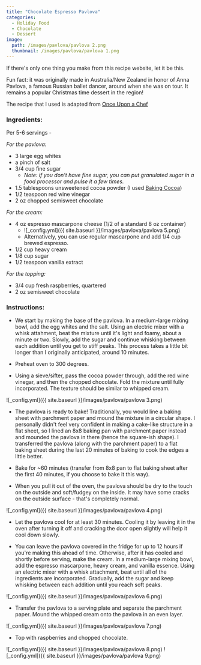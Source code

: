 ```yaml
---
title: "Chocolate Espresso Pavlova"
categories:
  - Holiday Food
  - Chocolate
  - Dessert
image:
  path: /images/pavlova/pavlova 2.png
  thumbnail: /images/pavlova/pavlova 1.png
---
```



If there's only one thing you make from this recipe website, let it be this.

Fun fact: it was originally made in Australia/New Zealand in honor of Anna Pavlova, a famous Russian ballet dancer, around when she was on tour. It remains a popular Christmas time dessert in the region!

The recipe that I used is adapted from [Once Upon a Chef](https://www.onceuponachef.com/recipes/double-chocolate-pavlova-with-marscapone-cream-raspberries.html)

### Ingredients:

Per 5-6 servings - 

_For the pavlova:_

* 3 large egg whites
* a pinch of salt
* 3/4 cup fine sugar
  - _Note: if you don't have fine sugar, you can put granulated sugar in a food processor and pulse it a few times._
* 1.5 tablespoons unsweetened cocoa powder (I used [Baking Cocoa](https://www.kroger.com/p/kroger-sugar-free-baking-cocoa/0001111076927))
* 1/2 teaspoon red wine vinegar
* 2 oz chopped semisweet chocolate

_For the cream:_

* 4 oz espresso mascarpone cheese (1/2 of a standard 8 oz container)
  - ![_config.yml]({{ site.baseurl }}/images/pavlova/pavlova 5.png)
  - Alternatively, you can use regular mascarpone and add 1/4 cup brewed espresso.
* 1/2 cup heavy cream
* 1/8 cup sugar
* 1/2 teaspoon vanilla extract

_For the topping:_
* 3/4 cup fresh raspberries, quartered
* 2 oz semisweet chocolate


### Instructions:

* We start by making the base of the pavlova. In a medium-large mixing bowl, add the egg whites and the salt. Using an electric mixer with a whisk attahment, beat the mixture until it's light and foamy, about a minute or two. Slowly, add the sugar and continue whisking between each addition until you get to stiff peaks. This process takes a little bit longer than I originally anticipated, around 10 minutes. 

* Preheat oven to 300 degrees.

* Using a sieve/sifter, pass the cocoa powder through, add the red wine vinegar, and then the chopped chocolate. Fold the mixture until fully incorporated. The texture should be similar to whipped cream.

![_config.yml]({{ site.baseurl }}/images/pavlova/pavlova 3.png)

* The pavlova is ready to bake! Traditionally, you would line a baking sheet with parchment paper and mound the mixture in a circular shape. I personally didn't feel very confident in making a cake-like structure in a flat sheet, so I lined an 8x8 baking pan with parchment paper instead and mounded the pavlova in there (hence the square-ish shape). I transferred the pavlova (along with the parchment paper) to a flat baking sheet during the last 20 minutes of baking to cook the edges a little better.

* Bake for ~60 minutes (transfer from 8x8 pan to flat baking sheet after the first 40 minutes, if you choose to bake it this way). 

* When you pull it out of the oven, the pavlova should be dry to the touch on the outside and soft/fudgey on the inside. It may have some cracks on the outside surface - that's completely normal.

![_config.yml]({{ site.baseurl }}/images/pavlova/pavlova 4.png)

* Let the pavlova cool for at least 30 minutes. Cooling it by leaving it in the oven after turning it off and cracking the door open slightly will help it cool down slowly.

* You can leave the pavlova covered in the fridge for up to 12 hours if you're making this ahead of time. Otherwise, after it has cooled and shortly before serving, make the cream. In a medium-large mixing bowl, add the espresso mascarpone, heavy cream, and vanilla essence. Using an electric mixer with a whisk attachment, beat until all of the ingredients are incorporated. Gradually, add the sugar and keep whisking between each addition until you reach soft peaks. 

![_config.yml]({{ site.baseurl }}/images/pavlova/pavlova 6.png)

* Transfer the pavlova to a serving plate and separate the parchment paper. Mound the whipped cream onto the pavlova in an even layer.

![_config.yml]({{ site.baseurl }}/images/pavlova/pavlova 7.png)

* Top with raspberries and chopped chocolate.

![_config.yml]({{ site.baseurl }}/images/pavlova/pavlova 8.png)
![_config.yml]({{ site.baseurl }}/images/pavlova/pavlova 9.png)
